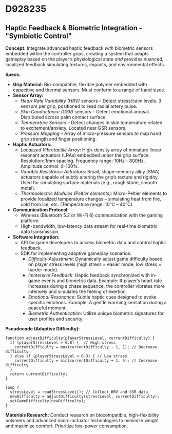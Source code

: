 # D928235

## Haptic Feedback & Biometric Integration - "Symbiotic Control"

**Concept:** Integrate advanced haptic feedback *with* biometric sensors embedded within the controller grips, creating a system that adapts gameplay based on the player’s physiological state *and* provides nuanced, localized feedback simulating textures, impacts, and environmental effects.

**Specs:**

*   **Grip Material:** Bio-compatible, flexible polymer embedded with capacitive and thermal sensors.  Must conform to a range of hand sizes.
*   **Sensor Array:**
    *   *Heart Rate Variability (HRV)* sensors – Detect stress/calm levels. 3 sensors per grip, positioned to read radial artery pulse.
    *   *Skin Conductance (GSR)* sensors – Detect emotional arousal. Distributed across palm contact surface.
    *   *Temperature Sensors* – Detect changes in skin temperature related to excitement/anxiety. Located near GSR sensors.
    *   *Pressure Mapping* – Array of micro-pressure sensors to map hand grip strength and finger positioning.
*   **Haptic Actuators:**
    *   *Localized Vibrotactile Array*: High-density array of miniature linear resonant actuators (LRAs) embedded *under* the grip surface. Resolution: 1mm spacing.  Frequency range: 10Hz - 800Hz. Amplitude control: 0-100%.
    *   *Variable Resistance Actuators*: Small, shape-memory alloy (SMA) actuators capable of subtly altering the grip’s texture and rigidity.  Used for simulating surface materials (e.g., rough stone, smooth metal).
    *   *Thermoelectric Modules (Peltier elements)*:  Micro-Peltier elements to provide localized temperature changes – simulating heat from fire, cold from ice, etc. (Temperature range: 10°C – 40°C).
*   **Communication Protocol:**
    *   Wireless (Bluetooth 5.2 or Wi-Fi 6) communication with the gaming platform.
    *   High-bandwidth, low-latency data stream for real-time biometric data transmission.
*   **Software Integration:**
    *   API for game developers to access biometric data and control haptic feedback.
    *   SDK for implementing adaptive gameplay scenarios:
        *   *Difficulty Adjustment*:  Dynamically adjust game difficulty based on player stress levels (high stress = easier mode, low stress = harder mode).
        *   *Immersive Feedback*:  Haptic feedback synchronized with in-game events and biometric data. Example:  If player’s heart rate increases during a chase sequence, the controller vibrates more intensely and simulates the feeling of exertion.
        *   *Emotional Resonance*:  Subtle haptic cues designed to evoke specific emotions. Example: A gentle warming sensation during a peaceful moment.
        *   *Biometric Authentication*: Utilize unique biometric signatures for user profiles and security.

**Pseudocode (Adaptive Difficulty):**

```
function adjustDifficulty(playerStressLevel, currentDifficulty) {
  if (playerStressLevel > 0.8) {  // High stress
    currentDifficulty = max(currentDifficulty - 1, 1); // Decrease difficulty
  } else if (playerStressLevel < 0.3) { // Low stress
    currentDifficulty = min(currentDifficulty + 1, 5); // Increase difficulty
  }
  return currentDifficulty;
}

loop {
  stressLevel = readStressLevel(); // Collect HRV and GSR data
  newDifficulty = adjustDifficulty(stressLevel, currentDifficulty);
  setGameDifficulty(newDifficulty);
}
```

**Materials Research:** Conduct research on biocompatible, high-flexibility polymers and advanced micro-actuator technologies to minimize weight and maximize comfort. Prioritize low-power consumption.